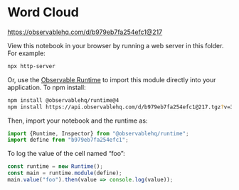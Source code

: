 # Word Cloud

https://observablehq.com/d/b979eb7fa254efc1@217

View this notebook in your browser by running a web server in this folder. For
example:

~~~sh
npx http-server
~~~

Or, use the [Observable Runtime](https://github.com/observablehq/runtime) to
import this module directly into your application. To npm install:

~~~sh
npm install @observablehq/runtime@4
npm install https://api.observablehq.com/d/b979eb7fa254efc1@217.tgz?v=3
~~~

Then, import your notebook and the runtime as:

~~~js
import {Runtime, Inspector} from "@observablehq/runtime";
import define from "b979eb7fa254efc1";
~~~

To log the value of the cell named “foo”:

~~~js
const runtime = new Runtime();
const main = runtime.module(define);
main.value("foo").then(value => console.log(value));
~~~
